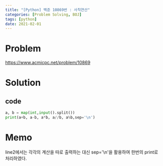 ```yaml
---
title: "[Python] 백준 10869번 : 사칙연산"
categories: [Problem Solving, BOJ]
tags: [python]
date: 2021-02-01
---
```

# Problem
<https://www.acmicpc.net/problem/10869>

# Solution
## code
```python
a, b = map(int,input().split())
print(a+b, a-b, a*b, a//b, a%b,sep='\n')
```

# Memo
line2에서는 각각의 계산을 따로 출력하는 대신 sep='\n'을 활용하여 한번의 print로 처리하였다.